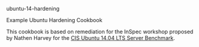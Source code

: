 ubuntu-14-hardening

Example Ubuntu Hardening Cookbook

This cookbook is based on remediation for the InSpec workshop proposed by Nathen Harvey for the [CIS Ubuntu 14.04 LTS Server Benchmark](https://github.com/chef-training/workshops/tree/master/InSpec).